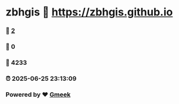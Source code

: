 # zbhgis :link: https://zbhgis.github.io 
### :page_facing_up: [2](https://zbhgis.github.io/tag.html) 
### :speech_balloon: 0 
### :hibiscus: 4233 
### :alarm_clock: 2025-06-25 23:13:09 
### Powered by :heart: [Gmeek](https://github.com/Meekdai/Gmeek)

